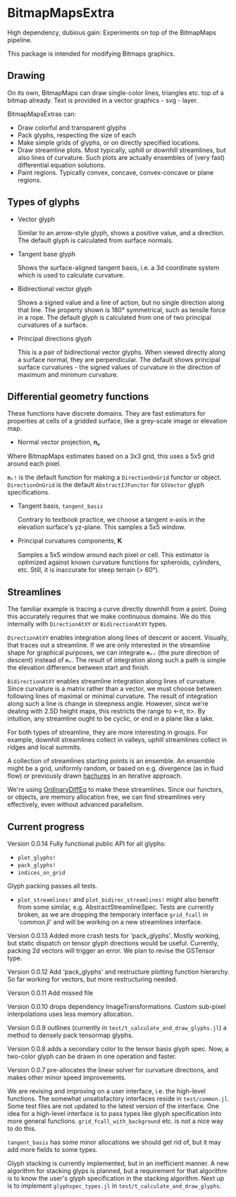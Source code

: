# BitmapMapsExtra

High dependency, dubious gain: Experiments on top of the BitmapMaps pipeline.

This package is intended for modifying Bitmaps graphics.

## Drawing

On its own, BitmapMaps can draw single-color lines, triangles etc. top of a bitmap already. Text is provided in a vector graphics - svg - layer.

BitmapMapsExtras can:

- Draw colorful and transparent glyphs
- Pack glyphs, respecting the size of each
- Make simple grids of glyphs, or on directly specified locations.
- Draw streamline plots. Most typically, uphill or downhill streamlines, but also
  lines of curvature. Such plots are actually ensembles of (very fast) differential equation solutions.
- Paint regions. Typically convex, concave, convex-concave or plane regions. 

## Types of glyphs 

- Vector glyph 
  
  Similar to an arrow-style glyph, shows a positive value, and a direction. The default glyph is calculated from surface normals.

- Tangent base glyph

  Shows the surface-aligned tangent basis, i.e. a 3d coordinate system which is used to calculate curvature. 

- Bidirectional vector glyph
  
  Shows a signed value and a line of action, but no single direction along that line. The property shown is 180° symmetrical, such as tensile force in a rope. The default glyph is calculated from one of two principal curvatures of a surface. 
  
- Principal directions glyph

  This is a pair of bidirectional vector glyphs. When viewed directly along a surface normal, they are perpendicular. The default shows principal surface curvatures - the signed values of curvature in the direction of maximum and minimum curvature. 

## Differential geometry functions

These functions have discrete domains. They are fast estimators for properties at cells of a gridded surface, like a grey-scale image or elevation map.

- Normal vector projection, 𝐧ₚ

Where BitmapMaps estimates based on a 3x3 grid, this uses a 5x5 grid around each pixel.

`𝐧ₚ!` is the default function for making a `DirectionOnGrid` functor or object. `DirectionOnGrid` is the default `AbstractIJFunctor` for `GSVector` glyph specifications.


- Tangent basis, `tangent_basis`

  Contrary to textbook practice, we choose a tangent x-axis in the elevation surface's yz-plane. This samples a 5x5 window.

- Principal curvatures components, 𝐊

  Samples a 5x5 window around each pixel or cell. This estimator is optimized against known curvature functions for spheroids, cylinders, etc. Still, it is inaccurate for steep terrain (> 60°).

## Streamlines

The familiar example is tracing a curve directly downhill from a point. Doing this accurately requires that we make continuous domains. We do this internally with `DirectionAtXY` or `BidirectionAtXY` types.

`DirectionAtXY` enables integration along lines of descent or ascent. Visually, that
traces out a streamline. If we are only interested in the streamline shape for graphical purposes, we can integrate `𝐧ₚᵤ` (the pure direction of descent) instead of `𝐧ₚ`. The result of integration along such a path is simple the elevation difference between start and finish. 

`BidirectionAtXY` enables streamline integration along lines of curvature. Since curvature is a matrix rather than a vector, we must choose between following lines of maximal or minimal curvature. The result of integration along such a line is change in steepness angle. However, since we're dealing with 2.5D height maps, this restricts the range to <-π, π>. By intuition, any streamline ought to be cyclic, or end in a plane like a lake. 

For both types of streamline, they are more interesting in groups. For example, downhill streamlines collect in valleys, uphill streamlines collect in ridges and local summits. 

A collection of streamlines starting points is an ensemble. An ensemble might be a grid, uniformly random, or based on e.g. divergence (as in fluid flow) or previously drawn [hachures](https://andywoodruff.com/blog/hachures-and-sketchy-relief-maps/) in an iterative approach. 


We're using [OrdinaryDiffEq](https://docs.sciml.ai/OrdinaryDiffEq/stable/) to make these streamlines. Since our functors, or objects, are memory allocation free, we can find streamlines very effectively, even without advanced parallelism.


## Current progress

Version 0.0.14
Fully functional public API for all glyphs:
- `plot_glyphs!`
- `pack_glyphs!` 
- `indices_on_grid`

Glyph packing passes all tests.

- `plot_streamlines!` and `plot_bidirec_streamlines!` might also benefit from some similar, e.g. AbstractStreamlineSpec. Tests are currently broken, as we are dropping 
the temporary interface `grid_fcall` in 'common.jl' and will be working on a new streamlines interface.

Version 0.0.13
Added more crash tests for 'pack_glyphs'. Mostly working, but static dispatch on tensor glyph directions would be useful. Currently, packing 2d vectors will trigger an error. We plan to revise the GSTensor type.

Version 0.0.12
Add 'pack_glyphs' and restructure plotting function hierarchy. So far working for vectors, but more restructuring needed.

Version 0.0.11 Add missed file

Version 0.0.10 drops dependency ImageTransformations. Custom sub-pixel interpolations uses less memory allocation.

Version 0.0.9 outlines (currently in `test/t_calculate_and_draw_glyphs.jl`) a method to densely pack tensormap glyphs.

Version 0.0.8 adds a secondary color to the tensor basis glyph spec. Now, a two-color glyph can be drawn in one operation and faster.

Version 0.0.7 pre-allocates the linear solver for curvature directions, and makes other minor speed improvements.

We are revising and improving on a user interface, i.e. the high-level functions. The somewhat unsatisfactory interfaces reside in `test/common.jl`. Some test files are not updated to the latest version of the interface. One idea for a high-level interface is to pass types like glyph specification into more general functions. `grid_fcall_with_background` etc. is not a nice way to do this. 

`tangent_basis` has some minor allocations we should get rid of, but it may add more fields to some types.

Glyph stacking is currently implemented, but in an inefficient manner. A new algorithm for stacking glyps is planned, but a requirement for that algorithm is to know
the user's glyph specification in the stacking algorithm. Next up is to implement `glyphspec_types.jl` in `test/t_calculate_and_draw_glyphs`.

